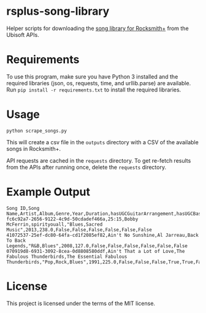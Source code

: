# rsplus-song-library
Helper scripts for downloading the [song library for Rocksmith+](https://www.ubisoft.com/en-gb/game/rocksmith/plus/song-library) from the Ubisoft APIs.

# Requirements
To use this program, make sure you have Python 3 installed and the required libraries (json, os, requests, time, and urllib.parse) are available. Run `pip install -r requirements.txt` to install the required libraries.

# Usage
```
python scrape_songs.py
```

This will create a csv file in the `outputs` directory with a CSV of the available songs in Rocksmith+.

API requests are cached in the `requests` directory. To get re-fetch results from the APIs after running once, delete the `requests` directory.

# Example Output
```csv
Song ID,Song Name,Artist,Album,Genre,Year,Duration,hasUGCGuitarArrangement,hasUGCBassArrangement,hasUGCPianoArrangement,hasOfficialGuitarArrangement,hasOfficialBassArrangement,hasOfficialPianoArrangement
fc6c92a7-2656-9122-4c9d-50cdadef466a,25:15,Bobby McFerrin,spirityouall,"Blues,Sacred Music",2013,238.0,False,False,False,False,False,False
41072537-25ef-dc80-64fa-cd1f2085ef82,Ain't No Sunshine,Al Jarreau,Back To Back Legends,"R&B,Blues",2008,127.0,False,False,False,False,False,False
070919d8-6931-3092-8cea-0d8808580ddf,Ain't That a Lot of Love,The Fabulous Thunderbirds,The Essential Fabulous Thunderbirds,"Pop,Rock,Blues",1991,225.0,False,False,False,True,True,False
```

# License
This project is licensed under the terms of the MIT license.

